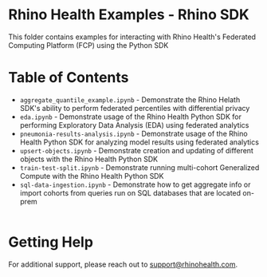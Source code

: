 # Rhino Health Examples - Rhino SDK
This folder contains examples for interacting with Rhino Health's Federated Computing Platform (FCP) using the Python SDK
<br>

# Table of Contents
- `aggregate_quantile_example.ipynb` - Demonstrate the Rhino Helath SDK's ability to perform federated percentiles with differential privacy
- `eda.ipynb` - Demonstrate usage of the Rhino Health Python SDK for performing Exploratory Data Analysis (EDA) using federated analytics 
- `pneumonia-results-analysis.ipynb` - Demonstrate usage of the Rhino Health Python SDK for analyzing model results using federated analytics
- `upsert-objects.ipynb` - Demonstrate creation and updating of different objects with the Rhino Health Python SDK
- `train-test-split.ipynb` - Demonstrate running multi-cohort Generalized Compute with the Rhino Health Python SDK
- `sql-data-ingestion.ipynb` - Demonstrate how to get aggregate info or import cohorts from queries run on SQL databases that are located on-prem
<br><br>

# Getting Help
For additional support, please reach out to [support@rhinohealth.com](mailto:support@rhinohealth.com).
